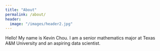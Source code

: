 ```yaml
---
title: "About"
permalink: /about/
header:
  image: "/images/header2.jpg"
---
```


Hello! My name is Kevin Chou. I am a senior mathematics major at Texas A&M University
and an aspiring data scientist.
